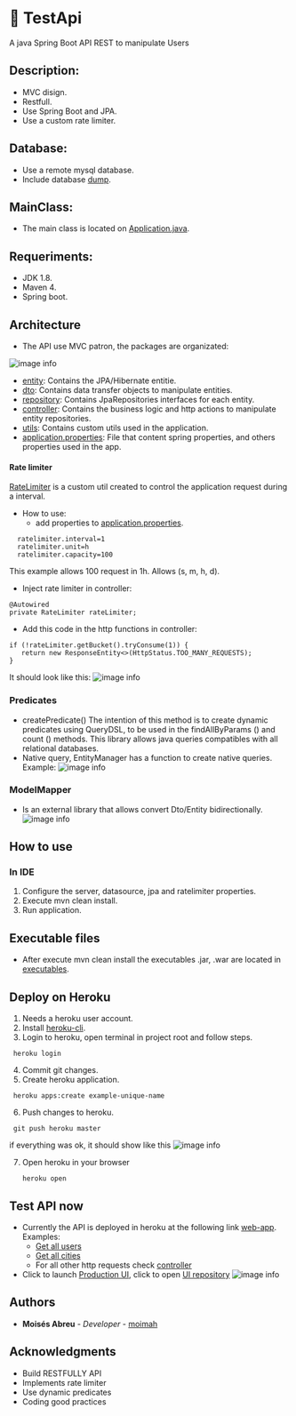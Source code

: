 # 🍃 TestApi

A java Spring Boot API REST to manipulate Users

## Description: 
 
 - MVC disign.
 - Restfull.
 - Use Spring Boot and JPA.
 - Use a custom rate limiter.
 
## Database: 
 - Use a remote mysql database.
 - Include database [dump](./etc/database_dump/database.sql). 
 
## MainClass:
 - The main class is located on [Application.java](.src/main/java/com/moimah/testapi/Application.java).
 
## Requeriments:
- JDK 1.8.
- Maven 4.
- Spring boot.

## Architecture
- The API use MVC patron, the packages are organizated:

![image info](https://i.gyazo.com/8724dfc43a2af3e2dc0a95a46b29a2c8.png)
 * [entity](src/main/java/com/moimah/testapi/entity): Contains the JPA/Hibernate entitie.
 * [dto](src/main/java/com/moimah/testapi/dto): Contains data transfer objects to manipulate entities.
 * [repository](src/main/java/com/moimah/testapi/repository): Contains JpaRepositories interfaces for each entity.
 * [controller](src/main/java/com/moimah/testapi/controller): Contains the business logic and http actions to manipulate entity repositories.
 * [utils](src/main/java/com/moimah/testapi/utils): Contains custom utils used in the application.
 * [application.properties](./.src/main/resources/application.properties): File that content spring properties, and others properties used in the app.

#### Rate limiter
[RateLimiter](src/main/java/com/moimah/testapi/utils/ratelimiter/RateLimiter.java) is a custom util created to control the application request during a interval.
+ How to use: 
  -  add properties to [application.properties](./.src/main/resources/application.properties).
```
  ratelimiter.interval=1
  ratelimiter.unit=h
  ratelimiter.capacity=100
```
  This example allows 100 request in 1h. Allows (s, m, h, d).
  
  -  Inject rate limiter in controller:
```
@Autowired
private RateLimiter rateLimiter;     
```
  
  -  Add this code in the http functions in controller:
```
if (!rateLimiter.getBucket().tryConsume(1)) {
   return new ResponseEntity<>(HttpStatus.TOO_MANY_REQUESTS);
}
```
  It should look like this:
  ![image info](https://i.gyazo.com/f7bb8c08522ba856da3c020f46a76da3.png)
  
### Predicates
+ createPredicate() The intention of this method is to create dynamic predicates using QueryDSL, to be used in the findAllByParams () and count () methods. This library allows java queries compatibles with all relational databases.
+ Native query, EntityManager has a function to create native queries. Example:
 ![image info](https://i.gyazo.com/08732c5e31aba35246ec3ae38e3604df.png)
  

### ModelMapper
+ Is an external library that allows convert Dto/Entity bidirectionally.
 ![image info](https://i.gyazo.com/5b719f95ec36948d99750ad17c28d626.png)
  
## How to use
### In IDE
1. Configure the server, datasource, jpa and ratelimiter properties.
2. Execute mvn clean install.
3. Run application.
## Executable files
- After execute mvn clean install the executables .jar, .war are located in [executables](./target).

## Deploy on Heroku
1. Needs a heroku user account.
2. Install [heroku-cli](https://devcenter.heroku.com/articles/heroku-cli).
3. Login to heroku, open terminal in project root and follow steps.
```
 heroku login
```
4. Commit git changes.
5. Create heroku application.
```
 heroku apps:create example-unique-name
```
6. Push changes to heroku.
 ```
  git push heroku master
 ```
if everything was ok, it should show like this
![image info](https://i.gyazo.com/a93e50eb98986f2594da7b213409392f.png)
    
7. Open heroku in your browser
    ```
    heroku open
    ```
## Test API now
- Currently the API is deployed in heroku at the following link [web-app](https://moimah-test-api.herokuapp.com/). Examples:
    + [Get all users](https://moimah-test-api.herokuapp.com/user/get)
    + [Get all cities](https://moimah-test-api.herokuapp.com/user/cities)
    + For all other http requests check [controller](src/main/java/com/moimah/testapi/controller/UserController.java)
- Click to launch [Production UI](https://moimah-test-front.herokuapp.com/), click to open [UI repository](https://github.com/moimah/TestApiFront) 
![image info](https://i.gyazo.com/b4efa36ee6728c3579ce2b2fb12fb038.png)


## Authors
* **Moisés Abreu** - *Developer* - [moimah](https://github.com/moimah)

## Acknowledgments
* Build RESTFULLY API
* Implements rate limiter
* Use dynamic predicates
* Coding good practices
